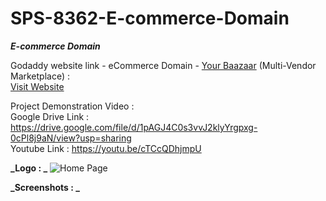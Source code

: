 # SPS-8362-E-commerce-Domain
<b>_E-commerce Domain_</b>

Godaddy website link - eCommerce Domain - [Your Baazaar](https://f7l.2da.myftpupload.com/ "Your Baazaar") (Multi-Vendor Marketplace) : <br>
[Visit Website](https://f7l.2da.myftpupload.com/)

Project Demonstration Video :<br>
Google Drive Link : https://drive.google.com/file/d/1pAGJ4C0s3vvJ2klyYrgpxg-0cPl8j9aN/view?usp=sharing <br>
Youtube Link : https://youtu.be/cTCcQDhjmpU

**_Logo : _**
![Home Page](https://secureservercdn.net/160.153.138.219/f7l.2da.myftpupload.com/wp-content/uploads/2021/01/cropped-logo-new2-1-151x73.png "Your Baazaar Home Page")

**_Screenshots : _**

